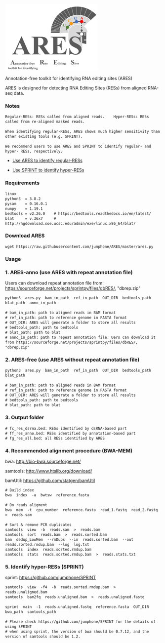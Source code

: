 
<img src="https://github.com/jumphone/PhenoPro/raw/master/IMG/ARES_logo_text.png" width="300">


Annotation-free toolkit for identifying RNA editing sites (ARES)

ARES is designed for detecting RNA Editing Sites (RESs) from aligned RNA-seq data.

### Notes

    Regular-RESs: RESs called from aligned reads.    Hyper-RESs: RESs called from re-aligned masked reads.
    
    When identifying regular-RESs, ARES shows much higher sensitivity than other existing tools (e.g. SPRINT). 
    
    We recommend users to use ARES and SPRINT to identify regular- and hyper- RESs, respectively.

* [Use ARES to identify regular-RESs](https://github.com/jumphone/ARES#usage)

* [Use SPRINT to identify hyper-RESs](https://github.com/jumphone/ARES#5-identify-hyper-ress-sprint)

### Requirements
    
    linux
    python3  = 3.8.2
    pysam    = 0.16.0.1
    numpy    = 1.19.1
    bedtools = v2.26.0    # https://bedtools.readthedocs.io/en/latest/
    blat     = v.36x7     # http://hgdownload.soe.ucsc.edu/admin/exe/linux.x86_64/blat/

### Download ARES

    wget https://raw.githubusercontent.com/jumphone/ARES/master/ares.py

### Usage

### 1. ARES-anno (use ARES with repeat annotation file)

Users can download repeat annotation file from: https://sourceforge.net/projects/sprintpy/files/dbRES/, "dbrep.zip"
    
    python3  ares.py  bam_in_path  ref_in_path  OUT_DIR  bedtools_path  blat_path  anno_in_path
    
    # bam_in_path: path to aligned reads in BAM format
    # ref_in_path: path to reference genome in FASTA format
    # OUT_DIR: ARES will generate a folder to store all results
    # bedtools_path: path to bedtools
    # blat_path: path to blat
    # anno_in_path: path to repeat annotation file. Uers can download it from https://sourceforge.net/projects/sprintpy/files/dbRES/, "dbrep.zip"
 
 
### 2. ARES-free (use ARES without repeat annotation file)    
    
    
    python3  ares.py  bam_in_path  ref_in_path  OUT_DIR  bedtools_path  blat_path 
    
    # bam_in_path: path to aligned reads in BAM format
    # ref_in_path: path to reference genome in FASTA format
    # OUT_DIR: ARES will generate a folder to store all results
    # bedtools_path: path to bedtools
    # blat_path: path to blat

### 3. Output folder

    # fc_res_dsrna.bed: RESs identified by dsRNA-based part
    # ff_res_anno.bed: RESs identified by annotation-based part
    # fg_res_all.bed: all RESs identified by ARES


### 4. Recommended alignment procedure (BWA-MEM)

bwa: http://bio-bwa.sourceforge.net/

samtools: http://www.htslib.org/download/

bamUtil: https://github.com/statgen/bamUtil
    
    # Build index
    bwa  index  -a  bwtsw  reference.fasta 
    
    # Do reads aligment
    bwa  mem  -t  cpu_number  reference.fasta  read_1.fastq  read_2.fastq  >  reads.sam

    # Sort & remove PCR duplicates
    samtools  view  -b  reads.sam  >  reads.bam
    samtools  sort  reads.bam  >  reads.sorted.bam
    bam  dedup_LowMem  --rmDups  --in  reads.sorted.bam  --out  reads.sorted.rmdup.bam  --log  log.txt 
    samtools  index  reads.sorted.rmdup.bam 
    samtools  stats  reads.sorted.rmdup.bam  >  reads.stats.txt   
   
   
### 5. Identify hyper-RESs (SPRINT)

sprint: https://github.com/jumphone/SPRINT

    samtools  view  -f4  -b  reads.sorted.rmdup.bam  >  reads.unaligned.bam
    samtools  bam2fq  reads.unaligned.bam  >  reads.unaligned.fastq
    
    sprint  main  -1  reads.unaligned.fastq  reference.fasta  OUT_DIR  bwa_path  samtools_path
    
    # Please check https://github.com/jumphone/SPRINT for the details of using SPRINT
    # when using sprint, the version of bwa should be 0.7.12, and the version of samtools should be 1.2.
  
  
  
  
